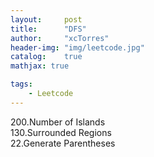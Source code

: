 ```yaml
---
layout:     post
title:      "DFS"
author:     "xcTorres"
header-img: "img/leetcode.jpg"
catalog:    true
mathjax: true

tags:
    - Leetcode
---    
```



200.Number of Islands  
130.Surrounded Regions  
22.Generate Parentheses
